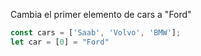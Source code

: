 Cambia el primer elemento de cars a "Ford"

```js
const cars = ['Saab', 'Volvo', 'BMW'];
let car = [0] = "Ford"
```